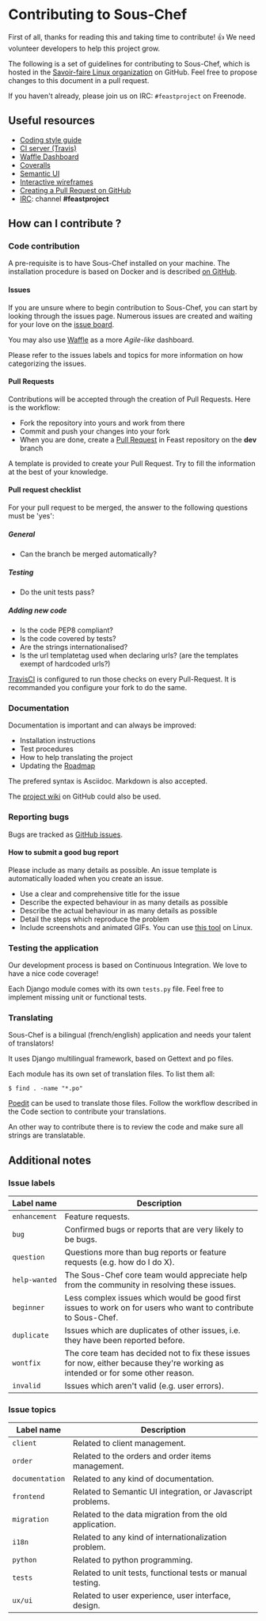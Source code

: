 # Contributing to Sous-Chef

First of all, thanks for reading this and taking time to contribute! :+1: We need volunteer developers to help this project grow.

The following is a set of guidelines for contributing to Sous-Chef, which is hosted in the [Savoir-faire Linux organization](https://github.com/savoirfairelinux) on GitHub. 
Feel free to propose changes to this document in a pull request.

If you haven't already, please join us on IRC: `#feastproject` on Freenode.

## Useful resources

* [Coding style guide](https://www.python.org/dev/peps/pep-0008/)
* [CI server (Travis)](https://travis-ci.org/savoirfairelinux/santropol-feast)
* [Waffle Dashboard](https://waffle.io/savoirfairelinux/santropol-feast)
* [Coveralls](https://coveralls.io/github/savoirfairelinux/santropol-feast?branch=dev)
* [Semantic UI](http://semantic-ui.com/)
* [Interactive wireframes](https://marvelapp.com/2187ig4)
* [Creating a Pull Request on GitHub](https://help.github.com/articles/creating-a-pull-request/)
* [IRC](http://webchat.freenode.net): channel **#feastproject**

## How can I contribute ?

### Code contribution

A pre-requisite is to have Sous-Chef installed on your machine.
The installation procedure is based on Docker and is described [on GitHub](https://github.com/savoirfairelinux/santropol-feast/blob/dev/INSTALL.md).

#### Issues

If you are unsure where to begin contribution to Sous-Chef, you can start by looking through the issues page. 
Numerous issues are created and waiting for your love on the [issue board](https://github.com/savoirfairelinux/santropol-feast/issues).

You may also use [Waffle](https://waffle.io/savoirfairelinux/santropol-feast) as a more *Agile-like* dashboard.

Please refer to the issues labels and topics for more information on how categorizing the issues.

#### Pull Requests

Contributions will be accepted through the creation of Pull Requests. Here is the workflow:

* Fork the repository into yours and work from there
* Commit and push your changes into your fork
* When you are done, create a [Pull Request](https://github.com/savoirfairelinux/santropol-feast/compare) in Feast repository on the **dev** branch

A template is provided to create your Pull Request. Try to fill the information at the best of your knowledge.

#### Pull request checklist

For your pull request to be merged, the answer to the following questions must be 'yes': 

##### General

* Can the branch be merged automatically?

##### Testing

* Do the unit tests pass?

##### Adding new code

* Is the code PEP8 compliant?
* Is the code covered by tests?
* Are the strings internationalised?
* Is the url templatetag used when declaring urls? (are the templates exempt of hardcoded urls?)

[TravisCI](https://travis-ci.org/) is configured to run those checks on every Pull-Request. It is recommanded you configure your fork to do the same.

### Documentation

Documentation is important and can always be improved:

* Installation instructions
* Test procedures
* How to help translating the project
* Updating the [Roadmap](https://github.com/savoirfairelinux/santropol-feast/wiki/ROADMAP)

The prefered syntax is Asciidoc. Markdown is also accepted.

The [project wiki](https://github.com/savoirfairelinux/santropol-feast/wiki/) on GitHub could also be used.

### Reporting bugs

Bugs are tracked as [GitHub issues](https://guides.github.com/features/issues/). 

#### How to submit a good bug report

Please include as many details as possible. An issue template is automatically loaded when you create an issue.

* Use a clear and comprehensive title for the issue
* Describe the expected behaviour in as many details as possible
* Describe the actual behaviour in as many details as possible
* Detail the steps which reproduce the problem
* Include screenshots and animated GIFs. You can use [this tool](https://github.com/colinkeenan/silentcast) on Linux.

### Testing the application

Our development process is based on Continuous Integration. We love to have a nice code coverage! 

Each Django module comes with its own `tests.py` file. Feel free to implement missing unit or functional tests.

### Translating

Sous-Chef is a bilingual (french/english) application and needs your talent of translators!

It uses Django multilingual framework, based on Gettext and po files.

Each module has its own set of translation files. To list them all:

```
$ find . -name "*.po"
```

[Poedit](https://poedit.net/) can be used to translate those files.
Follow the workflow described in the Code section to contribute your translations.

An other way to contribute there is to review the code and make sure all strings are translatable.

## Additional notes

### Issue labels

| Label name | Description |
| --- | --- |
| `enhancement` | Feature requests. |
| `bug` | Confirmed bugs or reports that are very likely to be bugs. |
| `question` | Questions more than bug reports or feature requests (e.g. how do I do X). |
| `help-wanted` | The Sous-Chef core team would appreciate help from the community in resolving these issues. |
| `beginner` | Less complex issues which would be good first issues to work on for users who want to contribute to Sous-Chef. |
| `duplicate` | Issues which are duplicates of other issues, i.e. they have been reported before. |
| `wontfix` | The core team has decided not to fix these issues for now, either because they're working as intended or for some other reason. |
| `invalid` | Issues which aren't valid (e.g. user errors). |

### Issue topics

| Label name | Description |
| --- | --- |
| `client` | Related to client management. |
| `order` | Related to the orders and order items management. |
| `documentation` | Related to any kind of documentation. |
| `frontend` | Related to Semantic UI integration, or Javascript problems. |
| `migration` | Related to the data migration from the old application. |
| `i18n` | Related to any kind of internationalization problem. |
| `python` | Related to python programming. |
| `tests` | Related to unit tests, functional tests or manual testing. |
| `ux/ui` | Related to user experience, user interface, design. |
